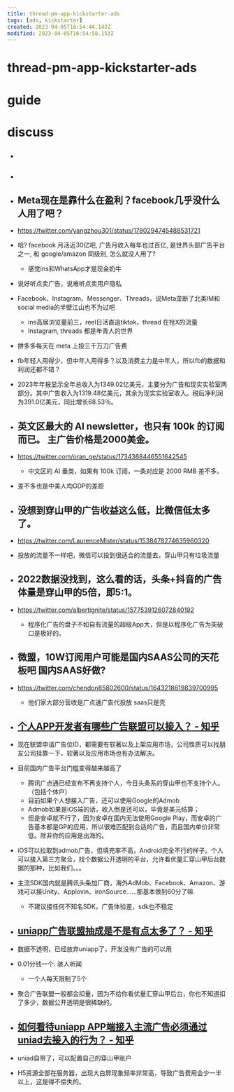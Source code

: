 ```yaml
---
title: thread-pm-app-kickstarter-ads
tags: [ads, kickstarter]
created: 2023-04-05T16:54:44.142Z
modified: 2023-04-05T16:54:58.153Z
---
```


# thread-pm-app-kickstarter-ads

# guide

# discuss
- ## 

- ## 

- ## Meta现在是靠什么在盈利？facebook几乎没什么人用了吧？
- https://twitter.com/yangzhou301/status/1780294745488531721
- 哈? facebook 月活近30亿吧, 广告月收入每年也过百亿, 是世界头部广告平台之一, 和 google/amazon 同级别, 怎么就没人用了?
  - 感觉ins和WhatsApp才是现金奶牛
- 说好听点卖广告，说难听点卖用户隐私
- Facebook、Instagram、Messenger、Threads，说Meta垄断了北美IM和social media的半壁江山也不为过吧
  - ins高居浏览量前三，reel日活直追tiktok，thread 在抢X的流量
  - Instagram, threads 都是年青人的世界
- 拼多多每天在 meta 上投三千万刀广告费
- fb年轻人用得少，但中年人用得多？以及消费主力是中年人，所以fb的数据和利润还都不错？

- 2023年年报显示全年总收入为1349.02亿美元，主要分为广告和现实实验室两部分。其中广告收入为1319.48亿美元，其余为现实实验室收入。税后净利润为391.0亿美元，同比增长68.53％。

- ## 英文区最大的 AI newsletter，也只有 100k 的订阅而已。 主广告价格是2000美金。
- https://twitter.com/oran_ge/status/1734368446551642545
  - 中文区的 AI 垂类，如果有 100k 订阅，一条对应是 2000 RMB 差不多。

- 差不多也是中美人均GDP的差距

- ## 没想到穿山甲的广告收益这么低，比微信低太多了。
- https://twitter.com/LaurenceMister/status/1538478274635960320
- 投放的流量不一样吧，微信可以投到很适合的流量去，穿山甲只有垃圾流量

- ## 2022数据没找到，这么看的话，头条+抖音的广告体量是穿山甲的5倍，即5:1。
- https://twitter.com/albertignite/status/1577539126072840192
  - 程序化广告的盘子不如自有流量的超级App大，但是以程序化广告为突破口是极好的。

- ## 微盟，10W订阅用户可能是国内SAAS公司的天花板吧 国内SAAS好做?
- https://twitter.com/chendon85802600/status/1643218619839700995
  - 他们家大部分营收是广点通广告代投放  saas只是壳

- ## [个人APP开发者有哪些广告联盟可以接入？ - 知乎](https://www.zhihu.com/question/444576618/answers/updated)

- 现在联盟申请广告位ID，都需要有软著以及上架应用市场，公司性质可以找朋友公司挂靠一下，软著以及应用市场也有办法解决。

- 目前国内广告平台门槛变得越来越高了
  - 腾讯广点通已经宣布不再支持个人，今日头条系的穿山甲也不支持个人。（包括个体户）
  - 目前如果个人想接入广告，还可以使用Google的Admob
  - Admob如果是iOS端的话，收入倒是还可以，毕竟是美元结算；
  - 但是安卓就不行了，因为安卓在国内无法使用Google Play，而安卓的广告基本都是GP的应用，所以很难匹配到合适的广告，而且国内单价非常低。除非你的应用是出海的。

- iOS可以拉取到admob广告，但填充率不高，Android完全不行的样子。个人可以接入第三方聚合，找个数据公开透明的平台，允许看优量汇穿山甲后台数据的那种，比如我们。。。

- 主流SDK国内就是腾讯头条加厂商，海外AdMob、Facebook、Amazon、游戏可以接Unity、Applovin、ironSource……那基本做到60分了嘛
  - 不建议接任何不知名SDK，广告体验差，sdk也不稳定

- ## [uniapp广告联盟抽成是不是有点太多了？ - 知乎](https://www.zhihu.com/question/444552451/answers/updated)
- 数据不透明，已经放弃uniapp了，开发没有广告的可以用
- 0.01分钱一个. 骇人听闻
  - 一个人每天限制了5个
- 聚合广告联盟一般都会扣量，因为不给你看优量汇穿山甲后台，你也不知道扣了多少，数据公开透明是很稀缺的。

- ## [如何看待uniapp APP端接入主流广告必须通过uniad去接入的行为？ - 知乎](https://www.zhihu.com/question/430196969)
- uniad自带了，可以配置自己的穿山甲账户
- H5资源全部在服务器，出现大白屏现象频率非常高，导致广告费用会少一半以上，这是得不偿失的。
